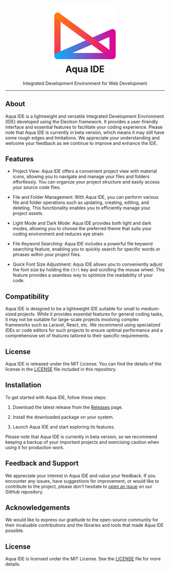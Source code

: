 <div align="center">
  <img width="200" height="200"
    src="https://github.com/chethana101/aqua-ide/blob/main/src/renderer/assets/images/aqua-ide-logo-512.png">
  <h1 style="margin-top: -15px">Aqua IDE</h1>
  <p>Integrated Development Environment for Web Development</p>
</div>

---

## About

Aqua IDE is a lightweight and versatile Integrated Development Environment (IDE) developed using the Electron framework. It provides a user-friendly interface and essential features to facilitate your coding experience. Please note that Aqua IDE is currently in beta version, which means it may still have some rough edges and limitations. We appreciate your understanding and welcome your feedback as we continue to improve and enhance the IDE.

## Features

- Project View: Aqua IDE offers a convenient project view with material icons, allowing you to navigate and manage your files and folders effortlessly. You can organize your project structure and easily access your source code files.

- File and Folder Management: With Aqua IDE, you can perform various file and folder operations such as updating, creating, editing, and deleting. This functionality enables you to efficiently manage your project assets.

- Light Mode and Dark Mode: Aqua IDE provides both light and dark modes, allowing you to choose the preferred theme that suits your coding environment and reduces eye strain.

- File Keyword Searching: Aqua IDE includes a powerful file keyword searching feature, enabling you to quickly search for specific words or phrases within your project files.

- Quick Font Size Adjustment: Aqua IDE allows you to conveniently adjust the font size by holding the `Ctrl` key and scrolling the mouse wheel. This feature provides a seamless way to optimize the readability of your code.

## Compatibility

Aqua IDE is designed to be a lightweight IDE suitable for small to medium-sized projects. While it provides essential features for general coding tasks, it may not be suitable for large-scale projects involving complex frameworks such as Laravel, React, etc. We recommend using specialized IDEs or code editors for such projects to ensure optimal performance and a comprehensive set of features tailored to their specific requirements.

## License

Aqua IDE is released under the MIT License. You can find the details of the license in the [LICENSE](LICENSE) file included in this repository.

## Installation

To get started with Aqua IDE, follow these steps:

1. Download the latest release from the [Releases](https://github.com/yourusername/aqua-ide/releases) page.

2. Install the downloaded package on your system.

3. Launch Aqua IDE and start exploring its features.

Please note that Aqua IDE is currently in beta version, so we recommend keeping a backup of your important projects and exercising caution when using it for production work.

## Feedback and Support

We appreciate your interest in Aqua IDE and value your feedback. If you encounter any issues, have suggestions for improvement, or would like to contribute to the project, please don't hesitate to [open an issue](https://github.com/chethana101/aqua-ide/issues) on our GitHub repository.

## Acknowledgements

We would like to express our gratitude to the open-source community for their invaluable contributions and the libraries and tools that made Aqua IDE possible.

## License

Aqua IDE is licensed under the MIT License. See the [LICENSE](LICENSE) file for more details.
